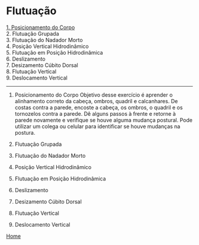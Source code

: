 # Flutuação

[1. Posicionamento do Corpo](#1PosicionamentodoCorpo)   
2. Flutuação Grupada   
3. Flutuação do Nadador Morto   
4. Posição Vertical Hidrodinâmico   
5. Flutuação em Posição Hidrodinâmica   
6. Deslizamento   
7. Desizamento Cúbito Dorsal   
8. Flutuação Vertical   
9. Deslocamento Vertical   

---

<a id="PosicionamentodoCorpo"></a>
1. Posicionamento do Corpo
Objetivo desse exercício é aprender o alinhamento correto da cabeça, ombros, quadril e calcanhares. De costas contra a parede, encoste a cabeça, os ombros, o quadril e os tornozelos contra a parede. Dê alguns passos à frente e retorne à parede novamente e verifique se houve alguma mudança postural. Pode utilizar um colega ou celular para identificar se houve mudanças na postura.


3. Flutuação Grupada

4. Flutuação do Nadador Morto

5. Posição Vertical Hidrodinâmico

6. Flutuação em Posição Hidrodinâmica

7. Deslizamento

8. Desizamento Cúbito Dorsal

9. Flutuação Vertical

10. Deslocamento Vertical

[Home](../README.md)
